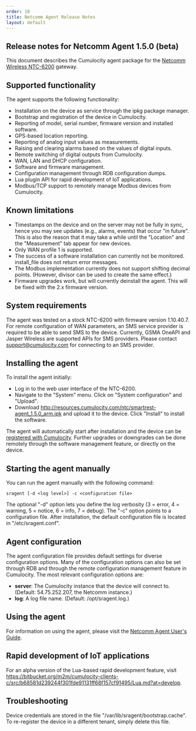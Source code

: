 ```yaml
---
order: 10
title: Netcomm Agent Release Notes
layout: default
---
```


## Release notes for Netcomm Agent 1.5.0 (beta)

This document describes the Cumulocity agent package for the [Netcomm Wireless NTC-6200](www.netcommwireless.com/product/m2m/ntc-6200) gateway.

## Supported functionality

The agent supports the following functionality:

* Installation on the device as service through the ipkg package manager.
* Bootstrap and registration of the device in Cumulocity.
* Reporting of model, serial number, firmware version and installed software.
* GPS-based location reporting.
* Reporting of analog input values as measurements.
* Raising and clearing alarms based on the values of digital inputs.
* Remote switching of digital outputs from Cumulocity.
* WAN, LAN and DHCP configuration.
* Software and firmware management.
* Configuration management through RDB configuration dumps.
* Lua plugin API for rapid development of IoT applications.
* Modbus/TCP support to remotely manage Modbus devices from Cumulocity.

## Known limitations

* Timestamps on the device and on the server may not be fully in sync, hence you may see updates (e.g., alarms, events) that occur "in future". This is also the reason that it may take a while until the "Location" and the "Measurement" tab appear for new devices.
* Only WAN profile 1 is supported.
* The success of a software installation can currently not be monitored. install_file does not return error messages.
* The Modbus implementation currently does not support shifting decimal points. (However, divisor can be used to create the same effect.)
* Firmware upgrades work, but will currently deinstall the agent. This will be fixed with the 2.x firmware version.

## System requirements

The agent was tested on a stock NTC-6200 with firmware version 1.10.40.7. For remote configuration of WAN parameters, an SMS service provider is required to be able to send SMS to the device. Currently, GSMA OneAPI and Jasper Wireless are supported APIs for SMS providers. Please contact support@cumulocity.com for connecting to an SMS provider.

## Installing the agent

To install the agent initially:

* Log in to the web user interface of the NTC-6200.
* Navigate to the "System" menu. Click on "System configuration" and "Upload".
* Download http://resources.cumulocity.com/ntc/smartrest-agent_1.5.0_arm.ipk and upload it to the device. Click "Install" to install the software.

The agent will automatically start after installation and the device can be [registered with Cumulocity](/guides/devices/netcomm/netcomm-usersguide#connect). Further upgrades or downgrades can be done remotely through the software management feature, or directly on the device.

## Starting the agent manually

You can run the agent manually with the following command:

	sragent [-d <log level>] -c <configuration file>

The optional "-d" option lets you define the log verbosity (3 = error, 4 = warning, 5 = notice, 6 = info, 7 = debug). The "-c" option points to a configuration file. After installation, the default configuration file is located in "/etc/sragent.conf".

## Agent configuration

The agent configuration file provides default settings for diverse configuration options. Many of the configuration options can also be set through RDB and through the remote configuration management feature in Cumulocity. The most relevant configuration options are:

* **server**: The Cumulocity instance that the device will connect to. (Default: 54.75.252.207, the Netcomm instance.)
* **log**: A log file name. (Default: /opt/sragent.log.)

## Using the agent

For information on using the agent, please visit the [Netcomm Agent User's Guide](/guides/devices/netcomm/netcomm-usersguide).

## Rapid development of IoT applications

For an alpha version of the Lua-based rapid development feature, visit https://bitbucket.org/m2m/cumulocity-clients-c/src/b68581d239244f301fde91131ff68f157cf91495/Lua.md?at=develop.

## Troubleshooting

Device credentials are stored in the file "/var/lib/sragent/bootstrap.cache". To re-register the device in a different tenant, simply delete this file.

